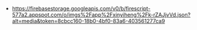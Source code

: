 - https://firebasestorage.googleapis.com/v0/b/firescript-577a2.appspot.com/o/imgs%2Fapp%2Fxinyiheng%2Fk-rZAJjvVd.json?alt=media&token=8cbcc160-18b0-4bf0-83a6-403561277ca9
